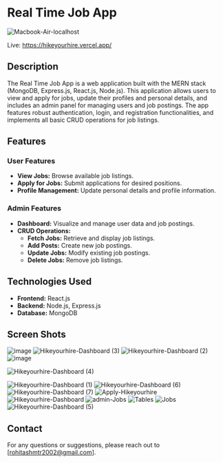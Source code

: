 # Real Time Job App
![Macbook-Air-localhost](https://github.com/Rohitashsingh89/REAL-TIME-JOB-APP/assets/93479842/0689cc4f-4c1d-49e7-a414-d1fd1a9ce99c)

Live: https://hikeyourhire.vercel.app/

## Description
The Real Time Job App is a web application built with the MERN stack (MongoDB, Express.js, React.js, Node.js). This application allows users to view and apply for jobs, update their profiles and personal details, and includes an admin panel for managing users and job postings. The app features robust authentication, login, and registration functionalities, and implements all basic CRUD operations for job listings.

## Features

### User Features
- **View Jobs:** Browse available job listings.
- **Apply for Jobs:** Submit applications for desired positions.
- **Profile Management:** Update personal details and profile information.

### Admin Features
- **Dashboard:** Visualize and manage user data and job postings.
- **CRUD Operations:** 
  - **Fetch Jobs:** Retrieve and display job listings.
  - **Add Posts:** Create new job postings.
  - **Update Jobs:** Modify existing job postings.
  - **Delete Jobs:** Remove job listings.

## Technologies Used
- **Frontend:** React.js
- **Backend:** Node.js, Express.js
- **Database:** MongoDB

## Screen Shots
![image](https://github.com/Rohitashsingh89/REAL-TIME-JOB-APP/assets/93479842/18fdf9a6-e17b-4a80-ab98-1cf69dd1acd3)
![Hikeyourhire-Dashboard (3)](https://github.com/Rohitashsingh89/REAL-TIME-JOB-APP/assets/93479842/be564f69-8ca2-49c7-bf1d-5e1695783bc1)
![Hikeyourhire-Dashboard (2)](https://github.com/Rohitashsingh89/REAL-TIME-JOB-APP/assets/93479842/15d5b2bf-cccb-40dd-8af9-8a38fc0ff363)
![image](https://github.com/Rohitashsingh89/REAL-TIME-JOB-APP/assets/93479842/0b889cf9-60ec-4de3-892a-a1bb5fea3302)

![Hikeyourhire-Dashboard (4)](https://github.com/Rohitashsingh89/REAL-TIME-JOB-APP/assets/93479842/27778f11-1628-4f49-8f05-dea41d71ba12)

![Hikeyourhire-Dashboard (1)](https://github.com/Rohitashsingh89/REAL-TIME-JOB-APP/assets/93479842/3e867da4-1777-434c-8091-e8455d489009)
![Hikeyourhire-Dashboard (6)](https://github.com/Rohitashsingh89/REAL-TIME-JOB-APP/assets/93479842/36a94bb3-3f72-4277-aaff-556f7eefec5d)
![Hikeyourhire-Dashboard (7)](https://github.com/Rohitashsingh89/REAL-TIME-JOB-APP/assets/93479842/fd976b4b-5b58-4b4e-a104-e3d97d063559)
![Apply-Hikeyourhire](https://github.com/Rohitashsingh89/REAL-TIME-JOB-APP/assets/93479842/40ea801e-db94-449a-af4d-0c55d70ca50c)
![Hikeyourhire-Dashboard](https://github.com/Rohitashsingh89/REAL-TIME-JOB-APP/assets/93479842/25d8a2b2-9f66-4710-9fea-298f373ec504)
![admin-Jobs](https://github.com/Rohitashsingh89/REAL-TIME-JOB-APP/assets/93479842/995ba64f-4e6f-4003-a08c-0d6f3d3fd6e7)
![Tables](https://github.com/Rohitashsingh89/REAL-TIME-JOB-APP/assets/93479842/56ff9979-2207-421f-b57e-4e8dcffe8b45)
![Jobs](https://github.com/Rohitashsingh89/REAL-TIME-JOB-APP/assets/93479842/e7d9f45f-47a3-49fa-a9f9-0c9ac8d0fcc1)
![Hikeyourhire-Dashboard (5)](https://github.com/Rohitashsingh89/REAL-TIME-JOB-APP/assets/93479842/a8cfa46e-830c-477c-90e7-fbbbf67cfd19)

## Contact
For any questions or suggestions, please reach out to [rohitashmtr2002@gmail.com].
